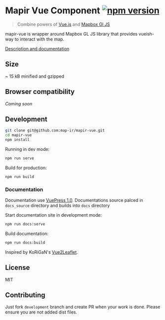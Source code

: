 # Mapir Vue Component [![npm version](https://badge.fury.io/js/mapir-vue.svg)](https://badge.fury.io/js/mapir-vue)

> Combine powers of [Vue.js](https://vuejs.org/) and [Mapbox Gl JS](https://mapbox.com/mapbox-gl-js)

mapir-vue is wrapper around Mapbox GL JS library that provides vueish-way to interact with the map.

[Description and documentation](https://soal.github.io/vue-mapbox)

## Size

~ 15 kB minified and gzipped

## Browser compatibility

_Coming soon_

## Development

```sh
git clone git@github.com:map-ir/mapir-vue.git
cd mapir-vue
npm install
```

Running in dev mode:

```sh
npm run serve
```

Build for production:

```sh
npm run build
```

### Documentation

Documentation use [VuePress 1.0](https://vuepress.vuejs.org).
Documentations source palced in `docs_source` directory and builds into `docs` directory

Start documentation site in development mode:

```sh
npm run docs:serve
```

Build documentation:

```sh
npm run docs:build
```

Inspired by KoRiGaN's [Vue2Leaflet](https://github.com/KoRiGaN/Vue2Leaflet).

## License

MIT

## Contributing

Just fork `development` branch and create PR when your work is done. Please ensure you are not added dist files.
